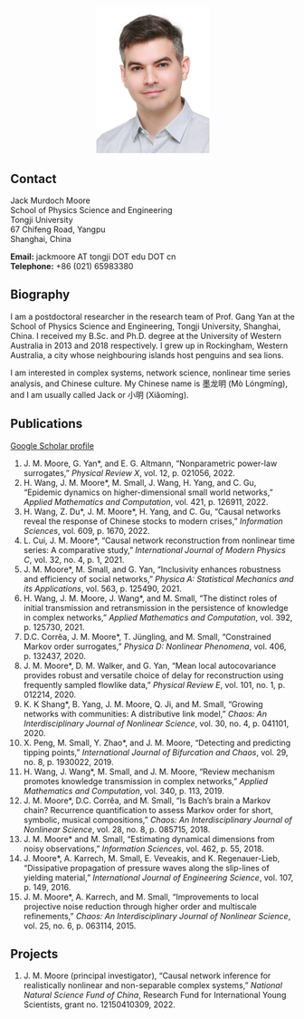 <div style="text-align: center"><img src="jack-2021-12-02.jpg" alt="Jack Murdoch Moore" width="200" /></div>

## Contact
Jack Murdoch Moore  
School of Physics Science and Engineering  
Tongji University  
67 Chifeng Road, Yangpu  
Shanghai, China

**Email:** jackmoore AT tongji DOT edu DOT cn  
**Telephone:**  +86 (021) 65983380  

## Biography
I am a postdoctoral researcher in the research team of Prof. Gang Yan at the School of Physics Science and Engineering, Tongji University, Shanghai, China. I received my B.Sc. and Ph.D. degree at the University of Western Australia in 2013 and 2018 respectively. I grew up in Rockingham, Western Australia, a city whose neighbouring islands host penguins and sea lions.

I am interested in complex systems, network science, nonlinear time series analysis, and Chinese culture. My Chinese name is 墨龙明 (Mò Lóngmíng), and I am usually called Jack or 小明 (Xiǎomíng).

## Publications

[Google Scholar profile](https://scholar.google.com/citations?user=AFDBPpYAAAAJ&hl=en&oi=ao)

1. J. M. Moore, G. Yan\*, and E. G. Altmann, “Nonparametric power-law surrogates,” _Physical Review X_, vol. 12, p. 021056, 2022.
1. H. Wang, J. M. Moore\*, M. Small, J. Wang, H. Yang, and C. Gu, “Epidemic dynamics on higher-dimensional small world networks,” _Applied Mathematics and Computation_, vol. 421, p. 126911, 2022.
1. H. Wang, Z. Du\*, J. M. Moore\*, H. Yang, and C. Gu, “Causal networks reveal the response of Chinese stocks to modern crises,” _Information Sciences_, vol. 609, p. 1670, 2022.
1. L. Cui, J. M. Moore\*, “Causal network reconstruction from nonlinear time series: A comparative study,” _International Journal of Modern Physics C_, vol. 32, no. 4, p. 1, 2021.
1. J. M. Moore\*, M. Small, and G. Yan, “Inclusivity enhances robustness and efficiency of social networks,” _Physica A: Statistical Mechanics and its Applications_, vol. 563, p. 125490, 2021.
1. H. Wang, J. M. Moore, J. Wang\*, and M. Small, “The distinct roles of initial transmission and retransmission in the persistence of knowledge in complex networks,” _Applied Mathematics and Computation_, vol. 392, p. 125730, 2021.
1. D.C. Corrêa, J. M. Moore\*, T. Jüngling, and M. Small, “Constrained Markov order surrogates,” _Physica D: Nonlinear Phenomena_, vol. 406, p. 132437, 2020.
1. J. M. Moore\*, D. M. Walker, and G. Yan, “Mean local autocovariance provides robust and versatile choice of delay for reconstruction using frequently sampled flowlike data,” _Physical Review E_, vol. 101, no. 1, p. 012214, 2020.
1. K. K Shang\*, B. Yang, J. M. Moore, Q. Ji, and M. Small, “Growing networks with communities: A distributive link model,” _Chaos: An Interdisciplinary Journal of Nonlinear Science_, vol. 30, no. 4, p. 041101, 2020.
1. X. Peng, M. Small, Y. Zhao\*, and J. M. Moore, “Detecting and predicting tipping points,” _International Journal of Bifurcation and Chaos_, vol. 29, no. 8, p. 1930022, 2019.
1. H. Wang, J. Wang\*, M. Small, and J. M. Moore, “Review mechanism promotes knowledge transmission in complex networks,” _Applied Mathematics and Computation_, vol. 340, p. 113, 2019.
1. J. M. Moore\*, D.C. Corrêa, and M. Small, “Is Bach’s brain a Markov chain? Recurrence quantification to assess Markov order for short, symbolic, musical compositions,” _Chaos: An Interdisciplinary Journal of Nonlinear Science_, vol. 28, no. 8, p. 085715, 2018.
1. J. M. Moore\* and M. Small, “Estimating dynamical dimensions from noisy observations,” _Information Sciences_, vol. 462, p. 55, 2018.
1. J. Moore\*, A. Karrech, M. Small, E. Veveakis, and K. Regenauer-Lieb, “Dissipative propagation of pressure waves along the slip-lines of yielding material,” _International Journal of Engineering Science_, vol. 107, p. 149, 2016.
1. J. M. Moore\*, A. Karrech, and M. Small, “Improvements to local projective noise reduction through higher order and multiscale refinements,” _Chaos: An Interdisciplinary Journal of Nonlinear Science_, vol. 25, no. 6, p. 063114, 2015.

## Projects
1. J. M. Moore (principal investigator), “Causal network inference for realistically nonlinear and non-separable complex systems,” _National Natural Science Fund of China_, Research Fund for International Young Scientists, grant no. 12150410309, 2022.
